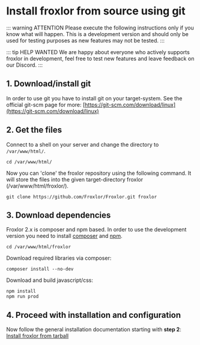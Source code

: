 # Install froxlor from source using git

::: warning ATTENTION
Please execute the following instructions only if you know what will happen. This is a development version and should only be used for testing purposes as new features may not be tested.
:::

::: tip HELP WANTED
We are happy about everyone who actively supports froxlor in development, feel free to test new features and leave feedback on our Discord.
:::

## 1. Download/install git

In order to use git you have to install git on your target-system. See the official git-scm page for more: [https://git-scm.com/download/linux](https://git-scm.com/download/linux)

## 2. Get the files

Connect to a shell on your server and change the directory to `/var/www/html/`.

````shell
cd /var/www/html/
````

Now you can 'clone' the froxlor repository using the following command. It will store the files into the given target-directory froxlor (/var/www/html/froxlor/).

````shell
git clone https://github.com/Froxlor/Froxlor.git froxlor
````

## 3. Download dependencies

Froxlor 2.x is composer and npm based. In order to use the development version you need to install [composer](https://getcomposer.org/download/) and [npm](https://nodejs.org/).

```shell
cd /var/www/html/froxlor
```

Download required libraries via composer:

```shell
composer install --no-dev
```

Download and build javascript/css:

```shell
npm install
npm run prod
```

## 4. Proceed with installation and configuration

Now follow the general installation documentation starting with **step 2**: [Install froxlor from tarball](tarball#_2-set-permissions)
